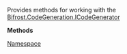 Provides methods for working with the [Bifrost.CodeGeneration.ICodeGenerator](Bifrost.CodeGeneration.ICodeGenerator)

**Methods**

[Namespace](Bifrost.CodeGeneration.JavaScript.CodeGeneratorExtensions.Namespace)
